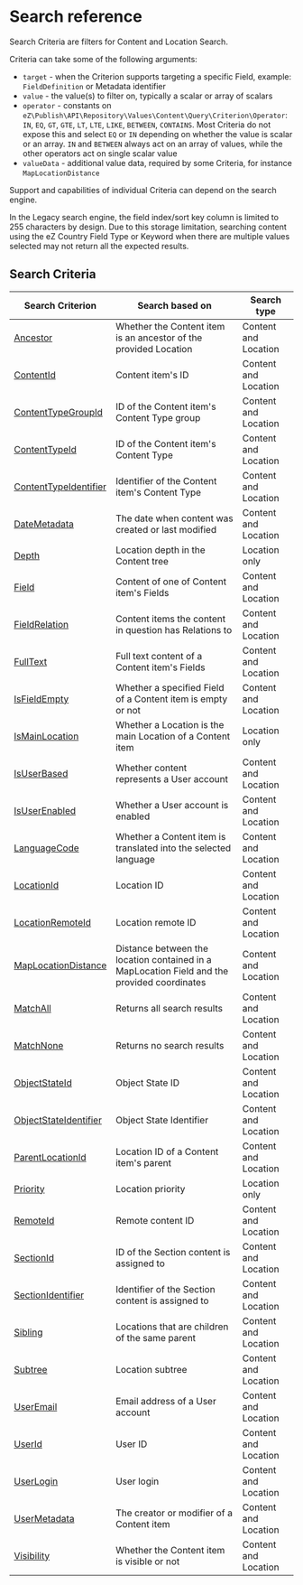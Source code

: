 # Search reference

Search Criteria are filters for Content and Location Search.

Criteria can take some of the following arguments:

- `target` - when the Criterion supports targeting a specific Field, example: `FieldDefinition` or Metadata identifier
- `value` - the value(s) to filter on, typically a scalar or array of scalars
- `operator` - constants on `eZ\Publish\API\Repository\Values\Content\Query\Criterion\Operator`: `IN`, `EQ`, `GT`, `GTE`, `LT`, `LTE`, `LIKE`, `BETWEEN`, `CONTAINS`. Most Criteria do not expose this and select `EQ` or `IN` depending on whether the value is scalar or an array. `IN` and `BETWEEN` always act on an array of values, while the other operators act on single scalar value
- `valueData` - additional value data, required by some Criteria, for instance `MapLocationDistance`

Support and capabilities of individual Criteria can depend on the search engine.

In the Legacy search engine, the field index/sort key column is limited to 255 characters by design.
Due to this storage limitation, searching content using the eZ Country Field Type or Keyword when there are multiple values selected may not return all the expected results.

## Search Criteria

|Search Criterion|Search based on|Search type|
|-----|-----|-----|
|[Ancestor](criteria_reference/ancestor_criterion.md)|Whether the Content item is an ancestor of the provided Location|Content and Location|
|[ContentId](criteria_reference/contentid_criterion.md)|Content item's ID|Content and Location|
|[ContentTypeGroupId](criteria_reference/contenttypegroupid_criterion.md)|ID of the Content item's Content Type group|Content and Location|
|[ContentTypeId](criteria_reference/contenttypeid_criterion.md)|ID of the Content item's Content Type|Content and Location|
|[ContentTypeIdentifier](criteria_reference/contenttypeidentifier_criterion.md)|Identifier of the Content item's Content Type|Content and Location|
|[DateMetadata](criteria_reference/datemetadata_criterion.md)|The date when content was created or last modified|Content and Location|
|[Depth](criteria_reference/depth_criterion.md)|Location depth in the Content tree|Location only|
|[Field](criteria_reference/field_criterion.md)|Content of one of Content item's Fields|Content and Location|
|[FieldRelation](criteria_reference/fieldrelation_criterion.md)|Content items the content in question has Relations to|Content and Location|
|[FullText](criteria_reference/fulltext_criterion.md)|Full text content of a Content item's Fields|Content and Location|
|[IsFieldEmpty](criteria_reference/isfieldempty_criterion.md)|Whether a specified Field of a Content item is empty or not|Content and Location
|[IsMainLocation](criteria_reference/ismainlocation_criterion.md)|Whether a Location is the main Location of a Content item|Location only|
|[IsUserBased](criteria_reference/isuserbased_criterion.md)|Whether content represents a User account|Content and Location|
|[IsUserEnabled](criteria_reference/isuserenabled_criterion.md)|Whether a User account is enabled|Content and Location|
|[LanguageCode](criteria_reference/languagecode_criterion.md)|Whether a Content item is translated into the selected language|Content and Location|
|[LocationId](criteria_reference/locationid_criterion.md)|Location ID|Content and Location|
|[LocationRemoteId](criteria_reference/locationremoteid_criterion.md)|Location remote ID|Content and Location|
|[MapLocationDistance](criteria_reference/maplocationdistance_criterion.md)|Distance between the location contained in a MapLocation Field and the provided coordinates|Content and Location|
|[MatchAll](criteria_reference/matchall_criterion.md)|Returns all search results|Content and Location|
|[MatchNone](criteria_reference/matchnone_criterion.md)|Returns no search results|Content and Location|
|[ObjectStateId](criteria_reference/objectstateid_criterion.md)|Object State ID|Content and Location|
|[ObjectStateIdentifier](criteria_reference/objectstateidentifier_criterion.md)|Object State Identifier|Content and Location|
|[ParentLocationId](criteria_reference/parentlocationid_criterion.md)|Location ID of a Content item's parent|Content and Location|
|[Priority](criteria_reference/priority_criterion.md)|Location priority|Location only|
|[RemoteId](criteria_reference/remoteid_criterion.md)|Remote content ID|Content and Location|
|[SectionId](criteria_reference/sectionid_criterion.md)|ID of the Section content is assigned to|Content and Location|
|[SectionIdentifier](criteria_reference/sectionidentifier_criterion.md)|Identifier of the Section content is assigned to|Content and Location|
|[Sibling](criteria_reference/sibling_criterion.md)|Locations that are children of the same parent|Content and Location|
|[Subtree](criteria_reference/subtree_criterion.md)|Location subtree|Content and Location|
|[UserEmail](criteria_reference/useremail_criterion.md)|Email address of a User account|Content and Location|
|[UserId](criteria_reference/userid_criterion.md)|User ID|Content and Location|
|[UserLogin](criteria_reference/userlogin_criterion.md)|User login|Content and Location|
|[UserMetadata](criteria_reference/usermetadata_criterion.md)|The creator or modifier of a Content item|Content and Location|
|[Visibility](criteria_reference/visibility_criterion.md)|Whether the Content item is visible or not|Content and Location|
